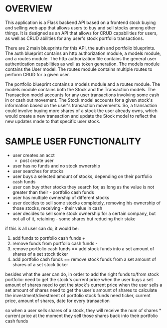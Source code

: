 # OVERVIEW

This application is a Flask backend API based on a frontend stock buying and selling web app that allows users to buy and sell stocks among other things. It is designed as an API that allows for CRUD capabilities for users, as well as CRUD abilities for any user's stock portfolio transactions. 

There are 2 main blueprints for this API, the auth and portfolio blueprints. The auth blueprint contains an http authorization module, a models module, and a routes module. The http authorization file contains the general user authentication capabilities as well as token generation. The models module contains the User model. The routes module contains multiple routes to perform CRUD for a given user. 

The portfolio blueprint contains a models module and a routes module. The models module contains both the Stock and the Transaction models. The Transaction model accounts for any user transactions involving some cash in or cash out movement. The Stock model accounts for a given stock's information based on the user's transaction movements. So, a transaction could involve buying more shares of a stock the user already owns, which would create a new transaction and update the Stock model to reflect the new updates made to that specific user stock. 



# SAMPLE USER FUNCTIONALITY

- user creates an acct
    - post create user
- user has no funds and no stock ownership
- user searches for stocks
- user buys a selected amount of stocks, depending on their portfolio cash funds
- user can buy other stocks they search for, as long as the value is not greater than their - portfolio cash funds
- user has multiple ownership of different stocks
- user decides to sell some stocks completely, removing his ownership of those stocks, receiving - their value in cash
- user decides to sell some stock ownership for a certain company, but not all of it, retaining - some shares but reducing their stake

if this is all user can do, it would be:
1. add funds to                       portfolio cash funds +
2. remove funds from                  portfolio cash funds -
3. remove portfolio cash funds    ==  add stock funds into a set amount of shares of a set stock ticker
4. add portfolio cash funds       ==  remove stock funds from a set amount of shares of a set stock ticker

besides what the user can do, in order to add the right funds to/from stock portfolio:
need to get the stock's current price when the user buys a set amount of shares
need to get the stock's current price when the user sells a set amount of shares
need to get the user's amount of shares to calculate the investment/divestment of portfolio stock funds
need ticker, current price, amount of shares, date for every transaction

so when a user sells shares of a stock, they will receive the num of shares * current price at the moment they sell those shares back into their portfolio cash funds